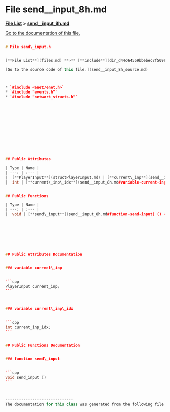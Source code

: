 
# File send\_\_input\_8h.md

[**File List**](files.md) **>** [**send\_\_input\_8h.md**](send____input__8h_8md.md)

[Go to the documentation of this file.](send____input__8h_8md.md) 


````cpp

# File send\_input.h


[**File List**](files.md) **>** [**include**](dir_d44c64559bbebec7f509842c48db8b23.md) **>** [**send\_input.h**](send__input_8h.md)

[Go to the source code of this file.](send__input_8h_source.md)



* `#include <enet/enet.h>`
* `#include "events.h"`
* `#include "network_structs.h"`













## Public Attributes

| Type | Name |
| ---: | :--- |
|  [**PlayerInput**](structPlayerInput.md) | [**current\_inp**](send__input_8h.md#variable-current-inp)  <br>_Player's latest input._  |
|  int | [**current\_inp\_idx**](send__input_8h.md#variable-current-inp-idx)  <br> |


## Public Functions

| Type | Name |
| ---: | :--- |
|  void | [**send\_input**](send__input_8h.md#function-send-input) () <br> |








## Public Attributes Documentation


### variable current\_inp 


```cpp
PlayerInput current_inp;
```



### variable current\_inp\_idx 


```cpp
int current_inp_idx;
```


## Public Functions Documentation


### function send\_input 


```cpp
void send_input () 
```



------------------------------
The documentation for this class was generated from the following file `include/send_input.h`
````

